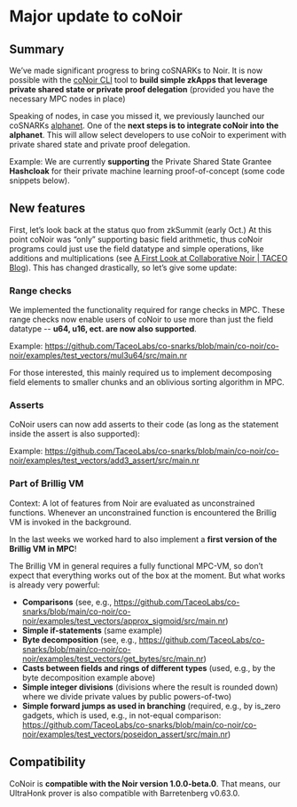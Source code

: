 # Major update to coNoir

## Summary

We’ve made significant progress to bring coSNARKs to Noir. It is now possible with the [coNoir CLI](../co-noir-cli/co-noir-cli.md) tool to **build simple zkApps that leverage private shared state or private proof delegation** (provided you have the necessary MPC nodes in place)

Speaking of nodes, in case you missed it, we previously launched our coSNARKs [alphanet](https://blog.taceo.io/devcon-demo/). One of the **next steps is to integrate coNoir into the alphanet**. This will allow select developers to use coNoir to experiment with private shared state and private proof delegation.

Example: We are currently **supporting** the Private Shared State Grantee **Hashcloak** for their private machine learning proof-of-concept (some code snippets below).

## New features

First, let’s look back at the status quo from zkSummit (early Oct.) At this point coNoir was “only” supporting basic field arithmetic, thus coNoir programs could just use the field datatype and simple operations, like additions and multiplications (see [A First Look at Collaborative Noir | TACEO Blog](https://blog.taceo.io/co-noir-intro/)). This has changed drastically, so let’s give some update:

### Range checks

We implemented the functionality required for range checks in MPC. These range checks now enable users of coNoir to use more than just the field datatype -- **u64, u16, ect. are now also supported**.

Example: https://github.com/TaceoLabs/co-snarks/blob/main/co-noir/co-noir/examples/test_vectors/mul3u64/src/main.nr

For those interested, this mainly required us to implement decomposing field elements to smaller chunks and an oblivious sorting algorithm in MPC.

### Asserts

CoNoir users can now add asserts to their code (as long as the statement inside the assert is also supported):

Example: https://github.com/TaceoLabs/co-snarks/blob/main/co-noir/co-noir/examples/test_vectors/add3_assert/src/main.nr

### Part of Brillig VM

Context: A lot of features from Noir are evaluated as unconstrained functions. Whenever an unconstrained function is encountered the Brillig VM is invoked in the background.

In the last weeks we worked hard to also implement a **first version of the Brillig VM in MPC**!

The Brillig VM in general requires a fully functional MPC-VM, so don’t expect that everything works out of the box at the moment. But what works is already very powerful:

- **Comparisons** (see, e.g., https://github.com/TaceoLabs/co-snarks/blob/main/co-noir/co-noir/examples/test_vectors/approx_sigmoid/src/main.nr)
- **Simple if-statements** (same example)
- **Byte decomposition** (see, e.g., https://github.com/TaceoLabs/co-snarks/blob/main/co-noir/co-noir/examples/test_vectors/get_bytes/src/main.nr)
- **Casts between fields and rings of different types** (used, e.g., by the byte decomposition example above)
- **Simple integer divisions** (divisions where the result is rounded down) where we divide private values by public powers-of-two)
- **Simple forward jumps as used in branching** (required, e.g., by is_zero gadgets, which is used, e.g., in not-equal comparison: https://github.com/TaceoLabs/co-snarks/blob/main/co-noir/co-noir/examples/test_vectors/poseidon_assert/src/main.nr)

## Compatibility

CoNoir is **compatible with the Noir version 1.0.0-beta.0**. That means, our UltraHonk prover is also compatible with Barretenberg v0.63.0.
